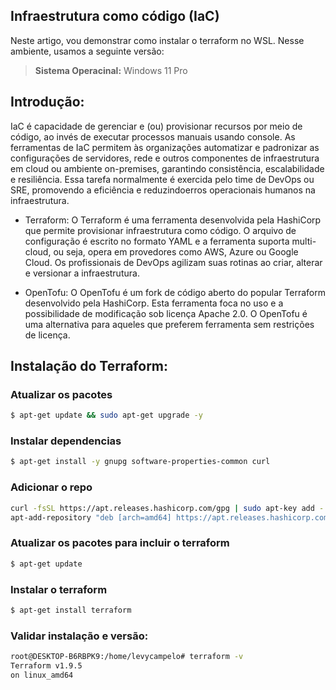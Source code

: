 ## Infraestrutura como código (IaC)

Neste artigo, vou demonstrar como instalar o terraform no WSL.
Nesse ambiente, usamos a seguinte versão:

> **Sistema Operacinal:** Windows 11 Pro

## Introdução:
IaC é capacidade de gerenciar e (ou) provisionar recursos por meio de código, ao invés de executar processos manuais usando console. As ferramentas de IaC permitem às organizações automatizar e padronizar as configurações de servidores, rede e outros componentes de infraestrutura em cloud ou ambiente on-premises, garantindo consistência, escalabilidade e resiliência. Essa tarefa normalmente é exercida pelo time de DevOps ou SRE, promovendo a eficiência e reduzindoerros operacionais humanos na infraestrutura.

- Terraform:
O Terraform é uma ferramenta desenvolvida pela HashiCorp que permite provisionar infraestrutura como código. O arquivo de configuração é escrito no formato YAML e a ferramenta suporta multi-cloud, ou seja, opera em provedores como AWS, Azure ou Google Cloud. Os profissionais de DevOps agilizam suas rotinas ao criar, alterar e versionar a infraestrutura. 

- OpenTofu:
O OpenTofu é um fork de código aberto do popular Terraform desenvolvido pela HashiCorp. Esta ferramenta foca no uso e a possibilidade de modificação sob licença Apache 2.0. O OpenTofu é uma alternativa para aqueles que preferem ferramenta sem restrições de licença.

## Instalação do Terraform:
### Atualizar os pacotes
```bash
$ apt-get update && sudo apt-get upgrade -y
```
### Instalar dependencias
```bash
$ apt-get install -y gnupg software-properties-common curl
```
### Adicionar o repo
```bash
curl -fsSL https://apt.releases.hashicorp.com/gpg | sudo apt-key add -
apt-add-repository "deb [arch=amd64] https://apt.releases.hashicorp.com $(lsb_release -cs) main"
```
### Atualizar os pacotes para incluir o terraform
```bash
$ apt-get update
```
### Instalar o terraform
```bash
$ apt-get install terraform
```
### Validar instalação e versão:
```bash
root@DESKTOP-B6RBPK9:/home/levycampelo# terraform -v
Terraform v1.9.5
on linux_amd64
```
